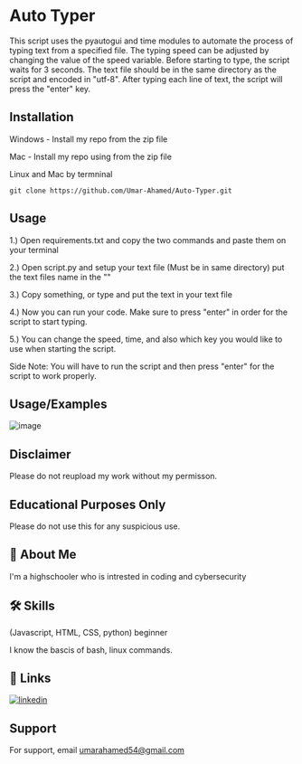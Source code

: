 
# Auto Typer
This script uses the pyautogui and time modules to automate the process of typing text from a specified file. The typing speed can be adjusted by changing the value of the speed variable. Before starting to type, the script waits for 3 seconds. The text file should be in the same directory as the script and encoded in "utf-8". After typing each line of text, the script will press the "enter" key.


## Installation
Windows - Install my repo from the zip file

Mac - Install my repo using from the zip file

Linux and Mac by termninal
```
git clone https://github.com/Umar-Ahamed/Auto-Typer.git
```
    
## Usage
1.) Open requirements.txt and copy the two commands and paste them on your terminal

2.) Open script.py and setup your text file (Must be in same directory) put the text files name in the ""

3.) Copy something, or type and put the text in your text file

4.) Now you can run your code. Make sure to press "enter" in order for the script to start typing.

5.) You can change the speed, time, and also which key you would like to use when starting the script.

Side Note: You will have to run the script and then press "enter" for the script to work properly.



## Usage/Examples
![image](https://user-images.githubusercontent.com/66582928/218377920-63dc6d0e-9d43-49de-a09b-2e61f052659b.png)

## Disclaimer
Please do not reupload my work without my permisson.

## Educational Purposes Only
Please do not use this for any suspicious use.

## 🚀 About Me
I'm a highschooler who is intrested in coding and cybersecurity



## 🛠 Skills
(Javascript, HTML, CSS, python) beginner

I know the bascis of bash, linux commands.


## 🔗 Links

[![linkedin](https://img.shields.io/badge/linkedin-0A66C2?style=for-the-badge&logo=linkedin&logoColor=white)](https://www.linkedin.com/in/umar-ahamed-50a7b6211/)


## Support

For support, email umarahamed54@gmail.com

